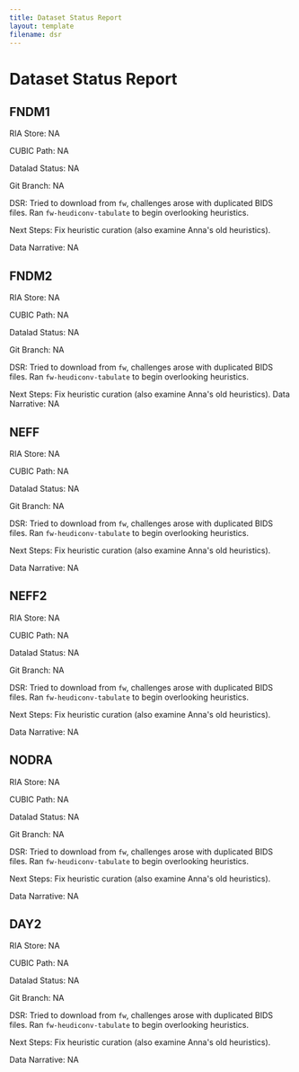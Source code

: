 ```yaml
---
title: Dataset Status Report
layout: template
filename: dsr
--- 
```


# Dataset Status Report

## FNDM1 

RIA Store: NA

CUBIC Path: NA

Datalad Status: NA

Git Branch: NA

DSR: Tried to download from `fw`, challenges arose with duplicated BIDS files. Ran `fw-heudiconv-tabulate` to begin overlooking heuristics.

Next Steps: Fix heuristic curation (also examine Anna's old heuristics).

Data Narrative: NA

## FNDM2

RIA Store: NA

CUBIC Path: NA

Datalad Status: NA

Git Branch: NA

DSR: Tried to download from `fw`, challenges arose with duplicated BIDS files. Ran `fw-heudiconv-tabulate` to begin overlooking heuristics.

Next Steps: Fix heuristic curation (also examine Anna's old heuristics).
Data Narrative: NA

## NEFF
RIA Store: NA

CUBIC Path: NA

Datalad Status: NA

Git Branch: NA

DSR: Tried to download from `fw`, challenges arose with duplicated BIDS files. Ran `fw-heudiconv-tabulate` to begin overlooking heuristics.

Next Steps: Fix heuristic curation (also examine Anna's old heuristics).

Data Narrative: NA

## NEFF2

RIA Store: NA

CUBIC Path: NA

Datalad Status: NA

Git Branch: NA

DSR: Tried to download from `fw`, challenges arose with duplicated BIDS files. Ran `fw-heudiconv-tabulate` to begin overlooking heuristics.

Next Steps: Fix heuristic curation (also examine Anna's old heuristics).

Data Narrative: NA

## NODRA

RIA Store: NA

CUBIC Path: NA

Datalad Status: NA

Git Branch: NA

DSR: Tried to download from `fw`, challenges arose with duplicated BIDS files. Ran `fw-heudiconv-tabulate` to begin overlooking heuristics.

Next Steps: Fix heuristic curation (also examine Anna's old heuristics).

Data Narrative: NA

## DAY2

RIA Store: NA

CUBIC Path: NA

Datalad Status: NA

Git Branch: NA

DSR: Tried to download from `fw`, challenges arose with duplicated BIDS files. Ran `fw-heudiconv-tabulate` to begin overlooking heuristics.

Next Steps: Fix heuristic curation (also examine Anna's old heuristics).

Data Narrative: NA